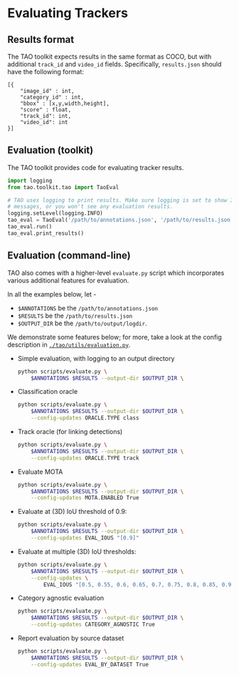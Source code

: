 # Evaluating Trackers

## Results format

The TAO toolkit expects results in the same format as COCO, but with additional
`track_id` and `video_id` fields. Specifically, `results.json` should have the
following format:

```
[{
    "image_id" : int,
    "category_id" : int,
    "bbox" : [x,y,width,height],
    "score" : float,
    "track_id": int,
    "video_id": int
}]
```


## Evaluation (toolkit)

The TAO toolkit provides code for evaluating tracker results.

```python
import logging
from tao.toolkit.tao import TaoEval

# TAO uses logging to print results. Make sure logging is set to show INFO
# messages, or you won't see any evaluation results.
logging.setLevel(logging.INFO)
tao_eval = TaoEval('/path/to/annotations.json', '/path/to/results.json')
tao_eval.run()
tao_eval.print_results()
```

## Evaluation (command-line)

TAO also comes with a higher-level `evaluate.py` script which incorporates
various additional features for evaluation.

In all the examples below, let -
- `$ANNOTATIONS` be the `/path/to/annotations.json`
- `$RESULTS` be the `/path/to/results.json`
- `$OUTPUT_DIR` be the `/path/to/output/logdir`.

We demonstrate some features below; for more, take a look at the config
description in [`./tao/utils/evaluation.py`](`./tao/utils/evaluation.py`).

- Simple evaluation, with logging to an output directory

    ```bash
    python scripts/evaluate.py \
        $ANNOTATIONS $RESULTS --output-dir $OUTPUT_DIR \
    ```

- Classification oracle

    ```bash
    python scripts/evaluate.py \
        $ANNOTATIONS $RESULTS --output-dir $OUTPUT_DIR \
        --config-updates ORACLE.TYPE class
    ```

- Track oracle (for linking detections)

    ```bash
    python scripts/evaluate.py \
        $ANNOTATIONS $RESULTS --output-dir $OUTPUT_DIR \
        --config-updates ORACLE.TYPE track
    ```

- Evaluate MOTA

    ```bash
    python scripts/evaluate.py \
        $ANNOTATIONS $RESULTS --output-dir $OUTPUT_DIR \
        --config-updates MOTA.ENABLED True
    ```

- Evaluate at (3D) IoU threshold of 0.9:

    ```bash
    python scripts/evaluate.py \
        $ANNOTATIONS $RESULTS --output-dir $OUTPUT_DIR \
        --config-updates EVAL_IOUS "[0.9]"
    ```

- Evaluate at multiple (3D) IoU thresholds:

    ```bash
    python scripts/evaluate.py \
        $ANNOTATIONS $RESULTS --output-dir $OUTPUT_DIR \
        --config-updates \
            EVAL_IOUS "[0.5, 0.55, 0.6, 0.65, 0.7, 0.75, 0.8, 0.85, 0.9, 0.95]"
    ```

- Category agnostic evaluation

    ```bash
    python scripts/evaluate.py \
        $ANNOTATIONS $RESULTS --output-dir $OUTPUT_DIR \
        --config-updates CATEGORY_AGNOSTIC True
    ```

- Report evaluation by source dataset

    ```bash
    python scripts/evaluate.py \
        $ANNOTATIONS $RESULTS --output-dir $OUTPUT_DIR \
        --config-updates EVAL_BY_DATASET True
    ```
